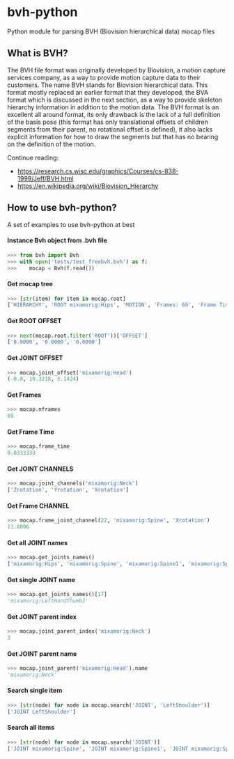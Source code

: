 # bvh-python
Python module for parsing BVH (Biovision hierarchical data) mocap files

## What is BVH?
The BVH file format was originally developed by Biovision, a motion capture services company, as a way to provide motion capture data to their customers. The name BVH stands for Biovision hierarchical data. This format mostly replaced an earlier format that they developed, the BVA format which is discussed in the next section, as a way to provide skeleton hierarchy information in addition to the motion data. The BVH format is an excellent all around format, its only drawback is the lack of a full definition of the basis pose (this format has only translational offsets of children segments from their parent, no rotational offset is defined), it also lacks explicit information for how to draw the segments but that has no bearing on the definition of the motion.

Continue reading:
* https://research.cs.wisc.edu/graphics/Courses/cs-838-1999/Jeff/BVH.html
* https://en.wikipedia.org/wiki/Biovision_Hierarchy


## How to use bvh-python?
A set of examples to use bvh-python at best


#### Instance Bvh object from .bvh file
```python
>>> from bvh import Bvh
>>> with open('tests/test_freebvh.bvh') as f:
>>>    mocap = Bvh(f.read())
```


#### Get mocap tree
```python
>>> [str(item) for item in mocap.root]
['HIERARCHY', 'ROOT mixamorig:Hips', 'MOTION', 'Frames: 69', 'Frame Time: 0.0333333']
```


#### Get ROOT OFFSET
```python
>>> next(mocap.root.filter('ROOT'))['OFFSET']
['0.0000', '0.0000', '0.0000']
```


#### Get JOINT OFFSET
```python
>>> mocap.joint_offset('mixamorig:Head')
(-0.0, 10.3218, 3.1424)
```


#### Get Frames
```python
>>> mocap.nframes
69
```


#### Get Frame Time
```python
>>> mocap.frame_time
0.0333333
```


#### Get JOINT CHANNELS
```python
>>> mocap.joint_channels('mixamorig:Neck')
['Zrotation', 'Yrotation', 'Xrotation']
```


#### Get Frame CHANNEL
```python
>>> mocap.frame_joint_channel(22, 'mixamorig:Spine', 'Xrotation')
11.8096
```


#### Get all JOINT names
```python
>>> mocap.get_joints_names()
['mixamorig:Hips', 'mixamorig:Spine', 'mixamorig:Spine1', 'mixamorig:Spine2', 'mixamorig:Neck', 'mixamorig:Head', 'mixamorig:HeadTop_End', 'mixamorig:LeftEye', 'mixamorig:RightEye', 'mixamorig:LeftShoulder', 'mixamorig:LeftArm', 'mixamorig:LeftForeArm', 'mixamorig:LeftHand', 'mixamorig:LeftHandMiddle1', 'mixamorig:LeftHandMiddle2', 'mixamorig:LeftHandMiddle3', 'mixamorig:LeftHandThumb1', 'mixamorig:LeftHandThumb2', 'mixamorig:LeftHandThumb3', 'mixamorig:LeftHandIndex1', 'mixamorig:LeftHandIndex2', 'mixamorig:LeftHandIndex3', 'mixamorig:LeftHandRing1', 'mixamorig:LeftHandRing2', 'mixamorig:LeftHandRing3', 'mixamorig:LeftHandPinky1', 'mixamorig:LeftHandPinky2', 'mixamorig:LeftHandPinky3', 'mixamorig:RightShoulder', 'mixamorig:RightArm', 'mixamorig:RightForeArm', 'mixamorig:RightHand', 'mixamorig:RightHandMiddle1', 'mixamorig:RightHandMiddle2', 'mixamorig:RightHandMiddle3', 'mixamorig:RightHandThumb1', 'mixamorig:RightHandThumb2', 'mixamorig:RightHandThumb3', 'mixamorig:RightHandIndex1', 'mixamorig:RightHandIndex2', 'mixamorig:RightHandIndex3', 'mixamorig:RightHandRing1', 'mixamorig:RightHandRing2', 'mixamorig:RightHandRing3', 'mixamorig:RightHandPinky1', 'mixamorig:RightHandPinky2', 'mixamorig:RightHandPinky3', 'mixamorig:RightUpLeg', 'mixamorig:RightLeg', 'mixamorig:RightFoot', 'mixamorig:RightToeBase', 'mixamorig:LeftUpLeg', 'mixamorig:LeftLeg', 'mixamorig:LeftFoot', 'mixamorig:LeftToeBase']
```


#### Get single JOINT name
```python
>>> mocap.get_joints_names()[17]
'mixamorig:LeftHandThumb2'
```


#### Get JOINT parent index
```python
>>> mocap.joint_parent_index('mixamorig:Neck')
3
```


#### Get JOINT parent name
```python
>>> mocap.joint_parent('mixamorig:Head').name
'mixamorig:Neck'
```


#### Search single item
```python
>>> [str(node) for node in mocap.search('JOINT', 'LeftShoulder')]
['JOINT LeftShoulder']
```


#### Search all items
```python
>>> [str(node) for node in mocap.search('JOINT')]
['JOINT mixamorig:Spine', 'JOINT mixamorig:Spine1', 'JOINT mixamorig:Spine2', 'JOINT mixamorig:Neck', 'JOINT mixamorig:Head', 'JOINT mixamorig:HeadTop_End', 'JOINT mixamorig:LeftEye', 'JOINT mixamorig:RightEye', 'JOINT mixamorig:LeftShoulder', 'JOINT mixamorig:LeftArm', 'JOINT mixamorig:LeftForeArm', 'JOINT mixamorig:LeftHand', 'JOINT mixamorig:LeftHandMiddle1', 'JOINT mixamorig:LeftHandMiddle2', 'JOINT mixamorig:LeftHandMiddle3', 'JOINT mixamorig:LeftHandThumb1', 'JOINT mixamorig:LeftHandThumb2', 'JOINT mixamorig:LeftHandThumb3', 'JOINT mixamorig:LeftHandIndex1', 'JOINT mixamorig:LeftHandIndex2', 'JOINT mixamorig:LeftHandIndex3', 'JOINT mixamorig:LeftHandRing1', 'JOINT mixamorig:LeftHandRing2', 'JOINT mixamorig:LeftHandRing3', 'JOINT mixamorig:LeftHandPinky1', 'JOINT mixamorig:LeftHandPinky2', 'JOINT mixamorig:LeftHandPinky3', 'JOINT mixamorig:RightShoulder', 'JOINT mixamorig:RightArm', 'JOINT mixamorig:RightForeArm', 'JOINT mixamorig:RightHand', 'JOINT mixamorig:RightHandMiddle1', 'JOINT mixamorig:RightHandMiddle2', 'JOINT mixamorig:RightHandMiddle3', 'JOINT mixamorig:RightHandThumb1', 'JOINT mixamorig:RightHandThumb2', 'JOINT mixamorig:RightHandThumb3', 'JOINT mixamorig:RightHandIndex1', 'JOINT mixamorig:RightHandIndex2', 'JOINT mixamorig:RightHandIndex3', 'JOINT mixamorig:RightHandRing1', 'JOINT mixamorig:RightHandRing2', 'JOINT mixamorig:RightHandRing3', 'JOINT mixamorig:RightHandPinky1', 'JOINT mixamorig:RightHandPinky2', 'JOINT mixamorig:RightHandPinky3', 'JOINT mixamorig:RightUpLeg', 'JOINT mixamorig:RightLeg', 'JOINT mixamorig:RightFoot', 'JOINT mixamorig:RightToeBase', 'JOINT mixamorig:LeftUpLeg', 'JOINT mixamorig:LeftLeg', 'JOINT mixamorig:LeftFoot', 'JOINT mixamorig:LeftToeBase']
```
